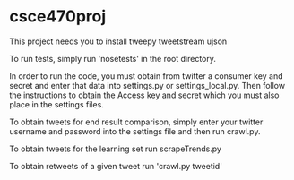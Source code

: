 csce470proj
===========

This project needs you to install 
tweepy
tweetstream
ujson

To run tests, simply run 'nosetests' in the root directory. 

In order to run the code, you must obtain from twitter a consumer key and secret and enter that data into settings.py or settings_local.py.
Then follow the instructions to obtain the Access key and secret which you must also place in the settings files. 

To obtain tweets for end result comparison, simply enter your twitter username and password into the settings file and then run crawl.py.

To obtain tweets for the learning set run scrapeTrends.py

To obtain retweets of a given tweet run 'crawl.py tweetid'